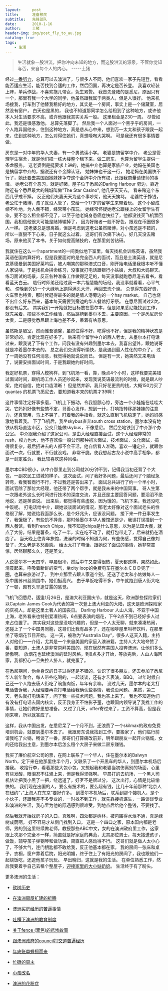 ```yaml
---
layout:     post
title:      准备移民
subtitle:   先锋部队
date:       2010-1-16
author:     土猪
header-img: img/post_fly_to_au.jpg
catalog: true
tags:
    - 生活
---
```


> 生活就象一股洪流，把你冲向未知的地方，而这股洪流的源泉，不管你觉知与否，来自每个人的内心。 
> -----土猪


经过[一番努力](http://livinginau.life/2007/10/10/%E6%BE%B3%E6%B4%B2%E7%A7%BB%E6%B0%91%E7%BC%98%E8%B5%B7/)，总算可以去澳洲了，与很多人不同，他们喜欢一家子先短登，看看能否适应生活，能否找到合适的工作，然后回国，再决定是否长登。 我喜欢轻装上阵，单兵作战，不喜欢拖儿带女，免生累赘。 我首先登陆的是悉尼，原因只有一个，那里有我一个大学的同学，他虽然跟我属于两类人，但是人很好。 他来机场接我，打车到了他替我租好的地方，其实是一个房间，事实上是一个储藏室，居然没有窗户， 白天也是黑的， 我也不知道那同学怎么给租到了这种地方，或许他本人对生活要求不高，或许他跟我其实关系一般。 这里租金是230一周。 尽管如此，我还是很感激他。 总算先落脚了。 然后我一个人面对一个黑乎乎的房间，一个人跑异国他乡，住到这种地方，真是悲从心中来，想到万一太太和孩子跟我一起来，住到这种地方，怎么对得住她们，真想嚎啕大哭啊。 可是我还有很多事情要做。 


房东是一对中年的华人夫妻，有一个男孩读小学。 老婆是搞留学中介， 老公是管理学生宿舍，就是他们把一栋大楼整个租下来，做二房东， 也算为留学生提供一条龙服务。 这老婆倒是挺要求上进的，她搞中介也算是家族产业，她妈在美国也是搞留学中介的，据说还有个金牌认证， 她妹妹也干这一行， 她老妈在美国快不行了，她还要去美国跟她妹妹争夺这个金牌中介所有权，还跟我商量请律师的事情。 她老公有个恶习，就是好赌，屋子位于悉尼的Darling Harbour 旁边，靠近附近有个悉尼最大的赌城叫做"The Star Casino", 他几乎天天去。 看来赌这个东西几乎戒不掉。 反正他们夫妻天天为这个事吵架，他天天挨骂。 老婆忙于挣钱，老公忙于赌博，孩子就没人管了，交给一个17岁的留学生来带着玩。 这个小留成绩不咋地，为人倒不错，经常带小孩玩。  她经常怀疑她老公跟楼上的女留学生有染，要不怎么租金都不见了，以至于他老妈身患癌症快挂了，他都没钱买飞机票回国，我相信他很大可能是赌博输掉了， 因为好赌者一般不好色，跟现在币圈很多人一样。  这老婆总是想离婚，但是考虑到这老公虽然赌博，对小孩还是不错的，所以一直狠不下心来，日子就这么过着。 这哥们有次痛下决心，好几天没去赌场，原来他买了本书，关于如何提高赌技的，在那里刻苦钻研。



我就住在这么一个apartment的一间类似地下室里，每天找机会训练英语，虽然我英语在国内算好的，但是我要面对的是完全西人的面试，而且是土澳英语，就是尼克基德曼到美国好莱坞后，被人嘲笑的那种澳式口音，刚开始电话里我根本听不懂人家说啥，于是找机会拼命练习，没事就打电话跟银行小姑娘，大叔和大妈聊天。 练习面试的场景，反正各种准备工作做得足足的，每天没事就跑悉尼港去看书，看看蓝天白云。 临行时师弟还给过我一本六祖慧能的坛经，我没事就看看，心平气和。 傍晚到旁边一个大绿地上跑得满头大汗，再回去洗个澡。 总觉得东西好贵，火车票也特贵，那时候逛得最多的就是情人港旁边的一个hay market。 自己也烧不出什么好东西来，基本每天需要到旁边的华人餐馆打牙祭。 在悉尼面试过2次，都没有后文。 其实我们一开始就把目标放在墨尔本，但是如果悉尼能找到工作，就先呆着，攒些本地工作经验，然后跳槽到墨尔本去，主要原因，一个是悉尼房价太贵，二是感觉悉尼跟上海也差不多，呆着有啥意思。 



虽然斯是陋室，然而惟吾德馨，虽然住得不好，吃得也不好，但是我的精神状态是非常好的，肯定比现在好多了。 后来有个留学中介的西人老太，从墨尔本打电话过来，跟我说了下有个工作，问我有没有兴趣到墨尔本去，我喜出望外，跟她说哥就是冲着墨尔本去的。 总之我们交流得听愉快，是我遇到最人性化的中介了。  过了一周她没有任何消息，我觉得她就说说而已。 但是有一天，她突然又来电话了，说要安排面试时间，于是我跟她约好时间。 




我定好机票，穿得人模狗样，到飞机场一看，靠，晚点4个小时，这样我要完美错过面试时间，跟机场工作人员还吵起来，发现我说英语最流利的时候，就是跟人吵架，绝对自信，绝对口齿清晰！ 但是然并卵，我只好花更贵的钱，大概150刀买了quantas 的机票飞悉尼去，要知道我本来的机票才39啊！　



这件事情注定好事多磨，飞机上下振动，令我胆颤心惊，旁边一个小娃娃在哇哇大哭，它妈妈好像有些搞不定，哥善心发作，想到一计，打响指转移那娃娃的注意力，还真管用，马上不哭了，盯着我的手指看，就这么直到飞机稳定了，她妈妈感激地看着我。 下了飞机后，我坐skybus直奔south cross station，墨尔本没有地铁从机场直达市区，公交只能做skybus，不像悉尼。 然后坐地铁到了中介那个办公室。  中介跟我介绍了这家公司，是由大经理直接面试，这个大经理非常的rush，权力也大，他不喜欢像一般公司那种初次面试，技术面试，文化面试，搞得很复杂，最后招进去的人都不会干活，他自信看人准确，喜欢一锤定应，就跟你面试一次，行就要，不行就没戏。 非常干脆，使我想起古龙小说中高手相争，都是一剑定胜负。 我比较喜欢这种风格。




墨尔本CBD很小，从中介那里走到公司就20分钟不到，记得我当初还背了个大包，一副农民工进城的样子。 这次面试，问了我好多问题，最后还问了个脑经急转弯，看我智商行不行，不过我还是答出来了。 面试总共进行了约一个半小时，面试官除了那位大经理，他还带了两个帮手，就是我未来的中国同事。 哥人生第一次跟老外这么长时间进行技术的深度交流，并且还是主要回答问题，要滔滔不绝地说，还是英语说。 出来后，都觉得有些虚脱，因为饿的，飞机下来，我还没吃中饭呢。  打电话给中介，跟她谈谈面试的情况，那老太好像对这个面试老头的性格很了解，她说给我面那么长，是个好兆头，应该没问题。 接下来一件丑事发生了，我饿极了，有些饥不择食，那时候墨尔本华人餐馆还是少，我误打误撞到一个西人餐馆，看到French Chips，我不知道chips是什么意思，以为是法国大餐，就点了大份，结果是薯条，吃了一半，实在吃不动了，就打包带走了，后来就扔在酒店了。  当天晚上住青年旅馆，洗澡的时候不知道为何，有些伤感，觉得自己像刘备了，怎么老是多愁善感。 给太太打了电话，跟她说了面试的事情，她非常震惊，居然聊那么久，还是英文。 




人说墨尔本一天四季，早晨很冷，然后中午又变得很热，夏天都这样，果然如此。 清晨起来，呼吸着新鲜的空气，坐city loop的免费电车在墨尔本ＣＢＤ兜了一圈，也算来旅游过了。 到中介那里去跟人家道个别，还送了老太和小姑娘每人一条中国苏州丝绸围巾，她们挺高兴。 由于早饭吃得不多，中午就跑到唐人街大吃了一顿，颇有久旱逢甘露的感觉。 




飞机飞回悉尼，适逢1月26日，是澳大利亚国庆节，就是这天，欧洲那些探险家们以Captain James Cook为代表的第一次登上澳大利亚的大陆，这天是欧洲探险家的庆祝人，却是这里土著人的国丧日。 Darling Harbour 人山人海，不亚于中国上海，老外看来也特别爱凑热闹，6点要表演的烟花，下午2点不到已经好多人过来占位置了。 其实我对这些是没啥兴趣的，但是一个人太无聊，就来凑凑热闹，还碰上了一个中国男同胞，这哥们比我有品多了，还在咖啡屋里叫杯饮料，在那里坐了等烟花节目开始。 这一天，被称为”Australia Day“，很多人这天入籍，主持人对他们一一介绍，尤其是一个来自美国的家庭入澳洲籍，主持人大大地夸赞了番，要知道，土澳人是非常崇拜美国的，现在居然有美国人投奔澳洲，让他们多么骄傲啊。 放烟花也延续澳洲的延时风格，到8点多才开始，等放完后，人山人海回家，我都担心一旦失控人挤人，就完蛋了。 




在悉尼期间，伪单身汉的日子过得还是不错的，认识了很多朋友，还去参加了悉尼华人新年聚会，每人带些吃喝的，一起谈谈，还有才艺表演，BBQ。 过年时候自己还一个人跑去唐人街吃了碗鱼肉饭，年年有余嘛。 没过几天，墨尔本的老太打电话告诉我，大经理要再次打电话给我确认些事情，我说没问题。 果然，第二天，老头就打电话来了，问了我一些技术问题，我也答上来了。 我也不知道他们有没有打电话去国内核实，反正我身正不怕影子歪，也跟国内领导说了我找工作的事情，让她们做好思想准备。 又过了几天，offer寄过来了，工资不算高，但是我刚来嘛，所以就答应了。 





这样，我从中国出发，在悉尼呆了一个月不到，还浪费了一个skilmax的政府免费培训机会，就要到墨尔本去了。  我跟房东说我找到工作，要搬家了，他们临行前请我吃了火锅，畅谈了一番，那哥们打算痛改前非，明年跟朋友一起开火锅城，女的还给我出主意，到墨尔本后怎么租个大房子来做二房东赚钱。 





我买了廉价航空公司的票，在网上联系了一个华人，住在墨尔本的Balwyn North，定下来在他那里住半个月，又联系了一个开黑车的华人，到墨尔本机场后接我。 收拾行李，看着那些大包小包，又想起我和老婆当初伤离别的场面，心里有些发酸，眼泪忍不住涌上来，但是我得坚强啊。 早晨打的去机场，一个黑人司机估计把我小黑了一把，绕远道了，好歹不是很过分。 这次出行，心情是比较愉快的。 我们现在出国的人，要么有技术的，要么超有钱，比几十年前那种”北京人在纽约“，”上海人在东京“要好许多。  到墨尔本机场后，联系到那个接机人，是个小伙子，还跟我差不多专业的，一时找不到工作，就先靠接机谋生，一路谈谈专业和澳洲的生活，我心里为他的际遇感到很难受，到地点后给他个整钱，不要找了。 




然后我就开始找房子的入口，真难啊，四处都是树林，被包围得水泄不通，真是绿树成荫啊。 好不容易才从侧门找到入口。 这是一个四口之家，原本国内都是老师，男的到这里继续做老师，教授那些ABC中文，女的在澳洲政府里工作，这家跟上次那个完全不一样，简直就是好家庭的典范，尤其那位男士，每天接送孩子，做饭，辅导孩子弹钢琴和做功课，简直把人感动得不行。 这哥们就是做人太小心了，不够大气，连门钥匙都不敢给我，反正他基本都在家。 我的房间一张床和桌子，衣橱，窗户靠着后院，阳光明媚，终于住上了有阳光的房间了，我也跟他们一起烧饭吃，还逗他孩子玩玩。 早出晚归，这就是我的生活。 在单位熟悉工作，然后我要着手自己去租个整屋子，[迎接家里的大小姑奶奶](http://livinginau.life/2010/03/23/%E8%90%BD%E6%88%B7%E5%A2%A8%E5%B0%94%E6%9C%AC/)。 生活终于有了盼头。 




更多澳洲的生活：

- [砍树历史](http://livinginau.life/2019/12/29/%E7%A0%8D%E6%A0%91%E5%8E%86%E5%8F%B2/)

- [在澳洲房屋扩建的折腾](http://livinginau.life/2019/12/19/%E5%9C%A8%E6%BE%B3%E6%B4%B2%E6%88%BF%E5%B1%8B%E6%89%A9%E5%BB%BA%E7%9A%84%E6%8A%98%E8%85%BE/)

- 
  [澳洲买房经历的苦逼事情](http://livinginau.life/2019/12/18/%E6%BE%B3%E6%B4%B2%E4%B9%B0%E6%88%BF%E7%BB%8F%E5%8E%86%E7%9A%84%E8%8B%A6%E9%80%BC%E4%BA%8B%E6%83%85/)

- 
  [吐槽下澳洲的教育制度](http://livinginau.life/2019/12/13/%E5%90%90%E6%A7%BD%E6%BE%B3%E6%B4%B2%E6%95%99%E8%82%B2%E5%88%B6%E5%BA%A6/)

- [关于fence (篱笆)的悲惨故事](http://livinginau.life/2019/12/01/%E5%85%B3%E4%BA%8Efence%E7%9A%84%E6%82%B2%E6%83%A8%E6%95%85%E4%BA%8B/)

- [跟澳洲政府的council打交道苦逼经历](http://livinginau.life/2019/11/29/%E8%B7%9F%E6%BE%B3%E6%B4%B2%E6%94%BF%E5%BA%9C%E7%9A%84council%E6%89%93%E4%BA%A4%E9%81%93%E8%8B%A6%E9%80%BC%E7%BB%8F%E5%8E%86/)

- [年底账单蜂拥而来](http://livinginau.life/2019/11/29/%E8%B4%A6%E5%8D%95%E8%9C%82%E6%8B%A5%E8%80%8C%E6%9D%A5/)

- [忙碌的周末](http://livinginau.life/2019/11/12/%E5%BF%99%E7%A2%8C%E7%9A%84%E5%91%A8%E6%9C%AB/)

- [小孩改名](http://livinginau.life/2019/11/10/%E5%B0%8F%E5%AD%A9%E6%94%B9%E5%90%8D/)

- [澳洲的花粉症](http://livinginau.life/2018/08/10/%E6%BE%B3%E6%B4%B2%E7%9A%84%E8%8A%B1%E7%B2%89%E7%97%87/)









